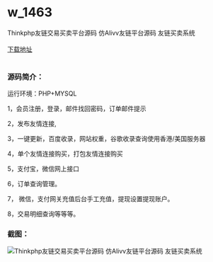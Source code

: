 # w_1463
Thinkphp友链交易买卖平台源码 仿Alivv友链平台源码 友链买卖系统
<br/></br>
[下载地址](https://www.uuid2.com/1463.html "下载地址")
<br/></br>
<h3>源码简介：</h3>
<p>运行环境：PHP+MYSQL<p>
<p>1，会员注册，登录，邮件找回密码，订单邮件提示<p>
<p>2，发布友情连接,<p>
<p>3，一键更新，百度收录，网站权重，谷歌收录查询使用香港/美国服务器<p>
<p>4，单个友情连接购买，打包友情连接购买<p>
<p>5，支付宝，微信网上接口<p>
<p>6，订单查询管理。<p>
<p>7， 微信，支付网关充值后台手工充值，提现设置提现账户。<p>
<p>8，交易明细查询等等等。<p>
<h3>截图：</h3>
<img src="https://www.uuid2.com/wp-content/uploads/img/202108/d6a07d1673.jpg" alt="Thinkphp友链交易买卖平台源码 仿Alivv友链平台源码 友链买卖系统">
